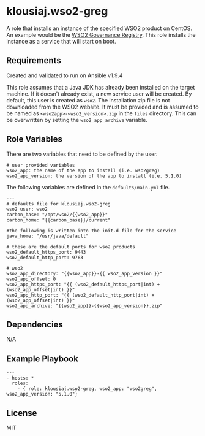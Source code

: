 klousiaj.wso2-greg
=========
A role that installs an instance of the specified WSO2 product on CentOS. An example would be the [WSO2 Governance Registry](http://wso2.com/products/governance-registry/). This role installs the instance as a service that will start on boot.

Requirements
------------
Created and validated to run on Ansible v1.9.4

This role assumes that a Java JDK has already been installed on the target machine. If it doesn't already exist, a new service user will be created. By default, this user is created as `wso2`. The installation zip file is not downloaded from the WSO2 website. It must be provided and is assumed to be named as `<wso2app>-<wso2_version>.zip` in the `files` directory. This can be overwritten by setting the `wso2_app_archive` variable.

Role Variables
--------------
There are two variables that need to be defined by the user.

    # user provided variables
    wso2_app: the name of the app to install (i.e. wso2greg)
    wso2_app_version: the version of the app to install (i.e. 5.1.0)
    

The following variables are defined in the `defaults/main.yml` file.

    ---
    # defaults file for klousiaj.wso2-greg
    wso2_user: wso2
    carbon_base: "/opt/wso2/{{wso2_app}}"
    carbon_home: "{{carbon_base}}/current"
    
    #the following is written into the init.d file for the service
    java_home: "/usr/java/default"
    
    # these are the default ports for wso2 products
    wso2_default_https_port: 9443
    wso2_default_http_port: 9763 
    
    # wso2
    wso2_app_directory: "{{wso2_app}}-{{ wso2_app_version }}"
    wso2_app_offset: 0
    wso2_app_https_port: "{{ (wso2_default_https_port|int) + (wso2_app_offset|int) }}"
    wso2_app_http_port: "{{ (wso2_default_http_port|int) + (wso2_app_offset|int) }}"
    wso2_app_archive: "{{wso2_app}}-{{wso2_app_version}}.zip"

Dependencies
------------
N/A

Example Playbook
----------------

    ---
    - hosts: *
      roles:
        - { role: klousiaj.wso2-greg, wso2_app: "wso2greg", wso2_app_version: "5.1.0"}

License
-------
MIT